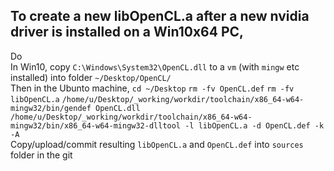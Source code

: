 ## To create a new libOpenCL.a after a new nvidia driver is installed on a Win10x64 PC,  

Do  
In Win10, copy `C:\Windows\System32\OpenCL.dll` to a `vm` (with `mingw` etc installed) into folder `~/Desktop/OpenCL/`  
Then in the Ubunto machine,
`cd ~/Desktop`
`rm -fv OpenCL.def`
`rm -fv libOpenCL.a`
`/home/u/Desktop/_working/workdir/toolchain/x86_64-w64-mingw32/bin/gendef OpenCL.dll`  
`/home/u/Desktop/_working/workdir/toolchain/x86_64-w64-mingw32/bin/x86_64-w64-mingw32-dlltool -l libOpenCL.a -d OpenCL.def -k -A`  
Copy/upload/commit resulting `libOpenCL.a` and `OpenCL.def` into `sources` folder in the git  
		
